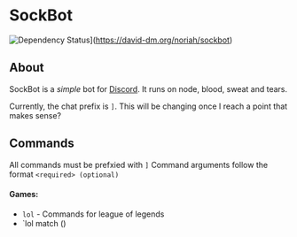 # SockBot

![Dependency Status](https://david-dm.org/noriah/sockbot.svg)](https://david-dm.org/noriah/sockbot)

## About

SockBot is a *simple* bot for [Discord](https://discordapp.com/). It runs on node, blood, sweat and tears.



Currently, the chat prefix is `]`. This will be changing once I reach a point that makes sense?

## Commands
All commands must be prefxied with `]`
Command arguments follow the format `<required> (optional)`
#### Games:
- `lol` - Commands for league of legends
- `lol match ()
